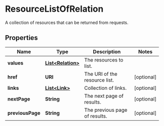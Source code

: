 

# ResourceListOfRelation

A collection of resources that can be returned from requests.

## Properties

Name | Type | Description | Notes
------------ | ------------- | ------------- | -------------
**values** | [**List&lt;Relation&gt;**](Relation.md) | The resources to list. | 
**href** | **URI** | The URI of the resource list. |  [optional]
**links** | [**List&lt;Link&gt;**](Link.md) | Collection of links. |  [optional]
**nextPage** | **String** | The next page of results. |  [optional]
**previousPage** | **String** | The previous page of results. |  [optional]




